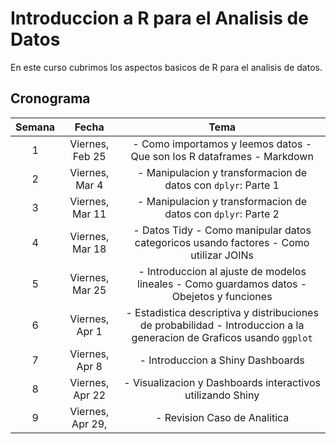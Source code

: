 # Introduccion a R para el Analisis de Datos

En este curso cubrimos los aspectos basicos de R para el analisis de datos.

## Cronograma

| **Semana** 	|     **Fecha**    	|                                                        **Tema**                                                       	| 
|:----------:	|:----------------:	|:---------------------------------------------------------------------------------------------------------------------:	|
|          1 	|  Viernes, Feb 25 	| - Como importamos y leemos datos - Que son los R dataframes  - Markdown                                                         	|                         	|                                 	|
|          2 	|   Viernes, Mar 4 	| - Manipulacion y transformacion de datos con `dplyr`: Parte 1                                                         	|                         	|                                 	|
|          3 	|  Viernes, Mar 11 	| - Manipulacion y transformacion de datos con `dplyr`: Parte 2                                                         	|                         	|                                 	|
|          4 	|  Viernes, Mar 18 	| - Datos Tidy - Como manipular datos categoricos usando factores - Como utilizar JOINs                                 	|                         	|                                 	|
|          5 	|  Viernes, Mar 25 	| - Introduccion al ajuste de modelos lineales - Como guardamos datos - Obejetos y funciones                            	|                         	|                                 	|
|          6 	|   Viernes, Apr 1 	| - Estadistica descriptiva y distribuciones de probabilidad - Introduccion a la generacion de Graficos usando `ggplot` 	|                         	|                                 	|
|          7 	|   Viernes, Apr 8 	| - Introduccion a Shiny Dashboards                                                                                     	|                         	|                                 	|
|          8 	|  Viernes, Apr 22 	| - Visualizacion y Dashboards interactivos utilizando Shiny                                                            	|                         	|                                 	|
|          9 	| Viernes, Apr 29, 	| - Revision Caso de Analitica                                                                                          	|                         	|                                 	|
